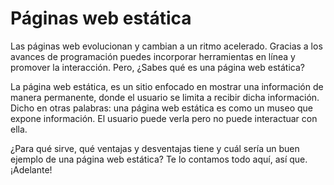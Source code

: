 # Páginas web estática

Las páginas web evolucionan y cambian a un ritmo acelerado. Gracias a los avances de programación puedes incorporar herramientas en línea y promover la interacción. Pero, ¿Sabes qué es una página web estática?

La página web estática, es un sitio enfocado en mostrar una información de manera permanente, donde el usuario se limita a recibir dicha información. Dicho en otras palabras: una página web estática es como un museo que expone información. El usuario puede verla pero no puede interactuar con ella.

¿Para qué sirve, qué ventajas y desventajas tiene y cuál sería un buen ejemplo de una página web estática? Te lo contamos todo aquí, así que. ¡Adelante! 

